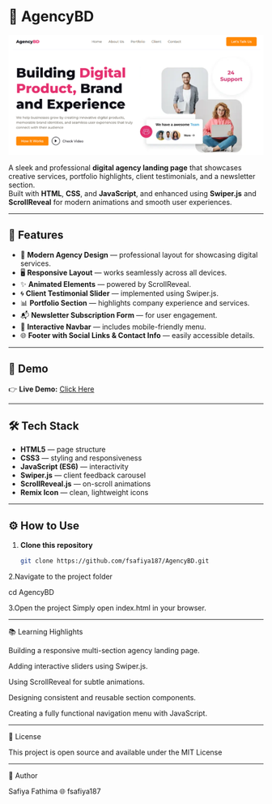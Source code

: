 # 🏢 AgencyBD

<img src="thumbnail.png">

A sleek and professional **digital agency landing page** that showcases creative services, portfolio highlights, client testimonials, and a newsletter section.  
Built with **HTML**, **CSS**, and **JavaScript**, and enhanced using **Swiper.js** and **ScrollReveal** for modern animations and smooth user experiences.

---

## 🚀 Features

- 💼 **Modern Agency Design** — professional layout for showcasing digital services.  
- 🖥️ **Responsive Layout** — works seamlessly across all devices.  
- ✨ **Animated Elements** — powered by ScrollReveal.  
- 🌀 **Client Testimonial Slider** — implemented using Swiper.js.  
- 📊 **Portfolio Section** — highlights company experience and services.  
- 📬 **Newsletter Subscription Form** — for user engagement.  
- 📱 **Interactive Navbar** — includes mobile-friendly menu.  
- 🌐 **Footer with Social Links & Contact Info** — easily accessible details.

---

## 🧠 Demo

👉 **Live Demo:** [Click Here](https://fsafiya187.github.io/AgencyBD/) 

---

## 🛠️ Tech Stack

- **HTML5** — page structure  
- **CSS3** — styling and responsiveness  
- **JavaScript (ES6)** — interactivity  
- **Swiper.js** — client feedback carousel  
- **ScrollReveal.js** — on-scroll animations  
- **Remix Icon** — clean, lightweight icons  

---

## ⚙️ How to Use

1. **Clone this repository**
   ```bash
   git clone https://github.com/fsafiya187/AgencyBD.git


2.Navigate to the project folder

cd AgencyBD


3.Open the project
Simply open index.html in your browser.

---

📚 Learning Highlights

Building a responsive multi-section agency landing page.

Adding interactive sliders using Swiper.js.

Using ScrollReveal for subtle animations.

Designing consistent and reusable section components.

Creating a fully functional navigation menu with JavaScript.

---

🧾 License

This project is open source and available under the MIT License

---

💬 Author

Safiya Fathima
🌐 fsafiya187
